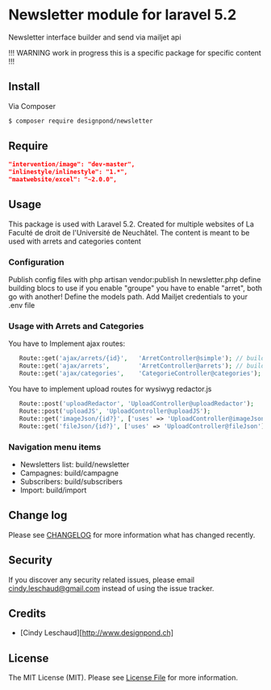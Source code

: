 # Newsletter module for laravel 5.2

Newsletter interface builder and send via mailjet api

!!! WARNING work in progress this is a specific package for specific content !!!

## Install

Via Composer

``` bash
$ composer require designpond/newsletter
```

## Require

``` json
"intervention/image": "dev-master",
"inlinestyle/inlinestyle": "1.*",
"maatwebsite/excel": "~2.0.0",
```

## Usage

This package is used with Laravel 5.2.
Created for multiple websites of La Faculté de droit de l'Université de Neuchâtel.
The content is meant to be used with arrets and categories content

### Configuration

Publish config files with php artisan vendor:publish
In newsletter.php define building blocs to use if you enable "groupe" you have to enable "arret", both go with another!
Define the models path.
Add Mailjet credentials to your .env file

### Usage with Arrets and Categories

You have to Implement ajax routes:
``` php
   Route::get('ajax/arrets/{id}',   'ArretController@simple'); // build.js
   Route::get('ajax/arrets',        'ArretController@arrets'); // build.js
   Route::get('ajax/categories',    'CategorieController@categories'); // utils.js
```

You have to implement upload routes for wysiwyg redactor.js

```php
   Route::post('uploadRedactor', 'UploadController@uploadRedactor');
   Route::post('uploadJS', 'UploadController@uploadJS');
   Route::get('imageJson/{id?}', ['uses' => 'UploadController@imageJson']);
   Route::get('fileJson/{id?}', ['uses' => 'UploadController@fileJson']);
```

### Navigation menu items

+ Newsletters list: build/newsletter
+ Campagnes: build/campagne
+ Subscribers: build/subscribers
+ Import: build/import

## Change log

Please see [CHANGELOG](CHANGELOG.md) for more information what has changed recently.

## Security

If you discover any security related issues, please email cindy.leschaud@gmail.com instead of using the issue tracker.

## Credits

- [Cindy Leschaud][http://www.designpond.ch]

## License

The MIT License (MIT). Please see [License File](LICENSE.md) for more information.

[link-downloads]: https://packagist.org/packages/:vendor/:package_name
[link-author]: https://github.com/DesignPond
